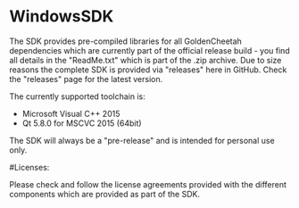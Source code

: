 # WindowsSDK
The SDK provides pre-compiled libraries for all GoldenCheetah dependencies which are currently part of the official release
build - you find all details in the "ReadMe.txt" which is part of the .zip archive. Due to size reasons the complete
SDK is provided via "releases" here in GitHub. Check the "releases" page for the latest version.

The currently supported toolchain is:
- Microsoft Visual C++ 2015
- Qt 5.8.0 for MSCVC 2015 (64bit)

The SDK will always be a "pre-release" and is intended for personal use only.

#Licenses:

Please check and follow the license agreements provided with the different components which are provided as part of the SDK.
